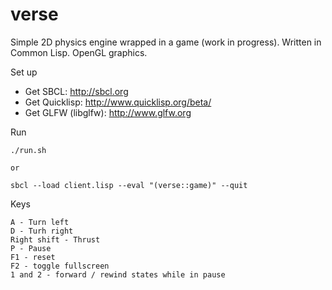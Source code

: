 verse
=====

Simple 2D physics engine wrapped in a game (work in progress). Written in Common Lisp. OpenGL graphics.

Set up
* Get SBCL:  http://sbcl.org
* Get Quicklisp: http://www.quicklisp.org/beta/
* Get GLFW (libglfw): http://www.glfw.org 

Run

    ./run.sh
    
    or
    
    sbcl --load client.lisp --eval "(verse::game)" --quit
    
Keys

    A - Turn left
    D - Turh right
    Right shift - Thrust
    P - Pause
    F1 - reset
    F2 - toggle fullscreen
    1 and 2 - forward / rewind states while in pause

